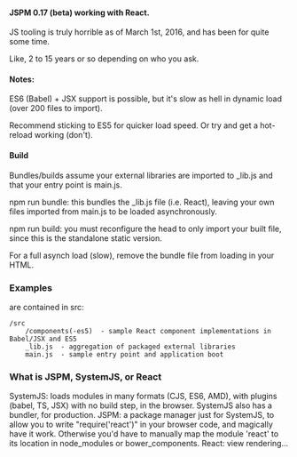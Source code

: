 #### JSPM 0.17 (beta) working with React.

JS tooling is truly horrible as of March 1st, 2016, and has been for quite some time.

Like, 2 to 15 years or so depending on who you ask.

#### Notes:

ES6 (Babel) + JSX support is possible, but it's slow as hell in dynamic load (over 200 files to import).

Recommend sticking to ES5 for quicker load speed. Or try and get a hot-reload working (don't).

#### Build

Bundles/builds assume your external libraries are imported to _lib.js and that your entry point is main.js.

npm run bundle: this bundles the _lib.js file (i.e. React), leaving your own files imported from main.js to be loaded asynchronously.

npm run build: you must reconfigure the head to only import your built file, since this is the standalone static version.

For a full asynch load (slow), remove the bundle file from loading in your HTML.

### Examples

are contained in src:

````
/src
    /components(-es5)  - sample React component implementations in Babel/JSX and ES5
    _lib.js  - aggregation of packaged external libraries
    main.js  - sample entry point and application boot
````

### What is JSPM, SystemJS, or React

SystemJS: loads modules in many formats (CJS, ES6, AMD), with plugins (babel, TS, JSX) with no build step, in the browser. SystemJS also has a bundler, for production.
JSPM: a package manager just for SystemJS, to allow you to write "require('react')" in your browser code, and magically have it work. Otherwise you'd have to manually
map the module 'react' to its location in node_modules or bower_components.
React: view rendering...
